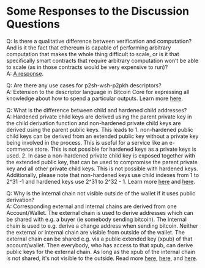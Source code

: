 # Some Responses to the Discussion Questions
Q: Is there a qualitative difference between verification and computation? And is it the fact that ethereum is capable of performing arbitrary computation that makes the whole thing difficult to scale, or is it that specifically smart contracts that require arbitrary computation won’t be able to scale (as in those contracts would be very expensive to run)?  
A: [A response](https://gist.github.com/adamjonas/84a5f8363d6f254f68202b62f6603608).

Q: Are there any use cases for p2sh-wsh-p2pkh descriptors?  
A: Extension to the descriptor language in Bitcoin Core for expressing all knowledge about how to spend a particular outputs. Learn more [here](http://diyhpl.us/wiki/transcripts/stanford-blockchain-conference/2019/miniscript/).

Q: What is the difference between child and hardened child addresses?  
A: Hardened private child keys are derived using the parent private key in the child derivation function and non-hardened private child keys are derived using the parent public keys. This leads to 1. non-hardened public child keys can be derived from an extended public key without a private key being involved in the process. This is useful for a service like an e-commerce store. This is not possible for hardened keys as a private keys is used. 2. In case a non-hardened private child key is exposed together with the extended public key, that can be used to compromise the parent private key and all other private child keys. This is not possible with hardened keys. Additionally, please note that non-hardened keys use child indexes from 1 to 2^31 -1 and hardened keys use 2^31 to 2^32 - 1. Learn more [here](https://github.com/bitcoin/bips/blob/master/bip-0032.mediawiki#Child_key_derivation_CKD_functions) and [here](https://bitcoin.stackexchange.com/questions/37488/eli5-whats-the-difference-between-a-child-key-and-a-hardened-child-key-in-bip3).

Q: Why is the internal chain not visible outside of the wallet if it uses public derivation?  
A: Corresponding external and internal chains are derived from one Account/Wallet. The external chain is used to derive addresses which can be shared with e.g. a buyer (ie somebody sending bitcoin). The internal chain is used to e.g.  derive a change address when sending bitcoin. Neither the external or internal chain are visible from outside of the wallet. The external chain can be shared e.g. via a public extended key (xpub) of that account/wallet. Then everybody, who has access to that xpub, can derive public keys for the external chain. As long as the xpub of the internal chain is not shared, it's not visible to the outside. Read more [here](https://github.com/bitcoin/bips/blob/master/bip-0032.mediawiki#the-default-wallet-layout), [here](https://github.com/bitcoin/bips/raw/master/bip-0032/derivation.png), and [here](https://github.com/bitcoin/bips/blob/master/bip-0032.mediawiki#unsecure-money-receiver-nmih0).
